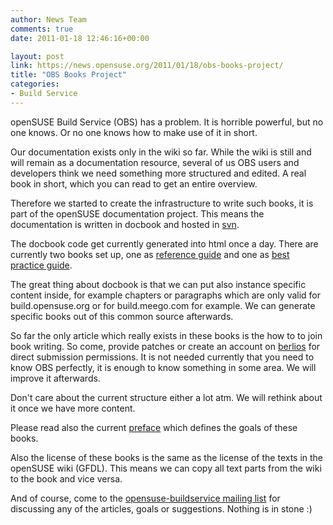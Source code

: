 ```yaml
---
author: News Team
comments: true
date: 2011-01-18 12:46:16+00:00

layout: post
link: https://news.opensuse.org/2011/01/18/obs-books-project/
title: "OBS Books Project"
categories:
- Build Service
---
```

openSUSE Build Service (OBS) has a problem. It is horrible powerful, but no one knows. Or no one knows how to make use of it in short.

Our documentation exists only in the wiki so far. While the wiki is still and will remain as a documentation resource, several of us OBS users and developers think we need something more structured and edited. A real book in short, which you can read to get an entire overview.

Therefore we started to create the infrastructure to write such books, it is part of the openSUSE documentation project. This means the documentation is written in docbook and hosted in [svn](https://svn.berlios.de/svnroot/repos/opensuse-doc/trunk/documents/obs/en). 

<!-- more -->

The docbook code get currently generated into html once a day. There are currently two books set up, one as [reference guide](http://doc.opensuse.org/products/draft/OBS/obs-reference-guide/) and one as [best practice guide](http://doc.opensuse.org/products/draft/OBS/obs-best-practices/).

The great thing about docbook is that we can put also instance specific content inside, for example chapters or paragraphs which are only valid for build.opensuse.org or for build.meego.com for example. We can generate specific books out of this common source afterwards.

So far the only article which really exists in these books is the how to to join book writing. So come, provide patches or create an account on [berlios](http://developer.berlios.de/account/register.php) for direct submission permissions. It is not needed currently that you need to know OBS perfectly, it is enough to know something in some area. We will improve it afterwards.

Don't care about the current structure either a lot atm. We will rethink about it once we have more content.

Please read also the current [preface](http://doc.opensuse.org/products/draft/OBS/obs-best-practices/pr01.html) which defines the goals of these books. 

Also the license of these books is the same as the license of the texts in the openSUSE wiki (GFDL). This means we can copy all text parts from the wiki to the book and vice versa.

And of course, come to the [opensuse-buildservice mailing list](http://lists.opensuse.org/opensuse-buildservice/) for discussing any of the articles, goals or suggestions. Nothing is in stone :)
		
